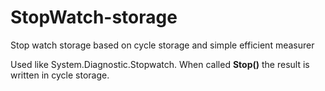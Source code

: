 # StopWatch-storage
Stop watch storage based on cycle storage and simple efficient measurer

Used like System.Diagnostic.Stopwatch. When called **Stop()** the result is written in cycle storage.

